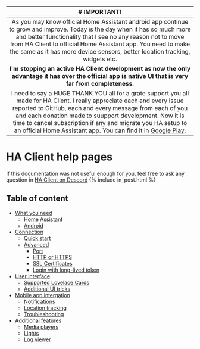 |  # IMPORTANT!  |
|:-:|
|  As you may know official Home Assistant android app continue to grow and improve. Today is the day when it has so much more and better functionality that I see no any reason not to move from HA Client to official Home Assistant app. You need to make the same as it has more device sensors, better location tracking, widgets etc.
|  **I'm stopping an active HA Client development as now the only advantage it has over the official app is native UI that is very far from completeness.**  |
|  I need to say a HUGE THANK YOU all for a grate support you all made for HA Client. I really appreciate each and every issue reported to GitHub, each and every message from each of you and each donation made to suupport development. Now it is time to cancel subscription if any and migrate you HA setup to an official Home Assistant app. You can find it in [Google Play](https://play.google.com/store/apps/details?id=io.homeassistant.companion.android).  |
# HA Client help pages
If this documentation was not useful enough for you, feel free to ask any question in [HA Client on Descord](https://discord.gg/u9vq7QE)
{% include in_post.html %}
## Table of content
- [What you need](/help/what_you_need)
  - [Home Assistant](/help/what_you_need#home-assistant)
  - [Android](/help/what_you_need#android)
- [Connection](/help/connection)
  - [Quick start](/help/connection#quick-start)
  - [Advanced](/help/connection#advanced)
    - [Port](/help/connection#port)
    - [HTTP or HTTPS](/help/connection#http-or-https)
    - [SSL Certificates](/help/connection#ssl-certificates)
    - [Login with long-lived token](/help/connection#login-with-long-lived-token)
- [User interface](/help/user_interface)
  - [Supported Lovelace Cards](/help/user_interface#supported-cards)
  - [Additional UI tricks](/help/user_interface#additional-ui-tricks)
- [Mobile app intergation](/help/mobile_app_integration)
  - [Notifications](/help/mobile_app_integration#notifications)
  - [Location tracking](/help/mobile_app_integration#location-tracking)
  - [Troubleshooting](/help/mobile_app_integration#troubleshooting)
- [Additional features](/help/additional_features)
  - [Media players](/help/additional_features#media-palyers)
  - [Lights](/help/additional_features#lights)
  - [Log viewer](/help/additional_features#log-viewer)
